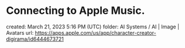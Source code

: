 # Connecting to Apple Music.

created: March 21, 2023 5:16 PM (UTC)
folder: AI Systems / AI | Image | Avatars
url: https://apps.apple.com/us/app/character-creator-digirama/id6444673721